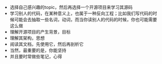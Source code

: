 + 选择自己感兴趣的topic，然后再选择一个开源项目来学习其源码
+ 学习别人的代码，在某种意义上，也属于一种反向工程；比如我们写代码的时候可能会去抽取一些名词，动词，而当你读别人的代码的时候，你也可能需要这么做
+ 理解开源项目的产生背景，目标
+ 理解其架构，思想
+ 阅读其文档，先使用它，然后再剖析它
+ 当然，最重要的是，你能坚持
+ 并且要时常做些笔记，心得
